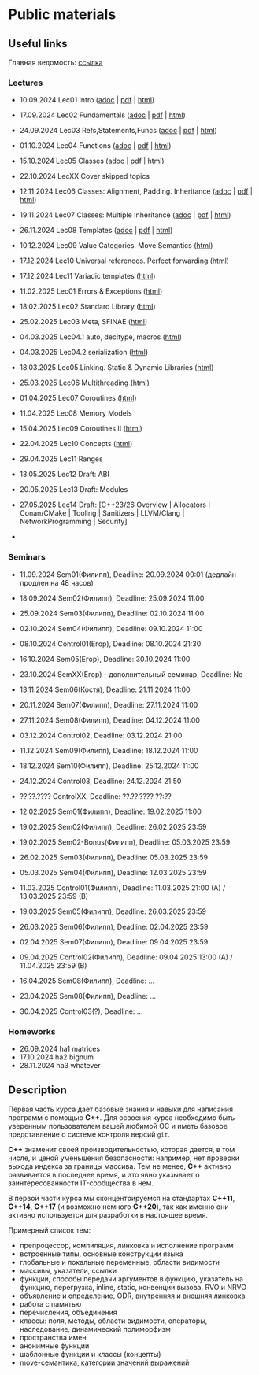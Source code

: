 # Public materials

## Useful links

Главная ведомость: [ссылка](https://docs.google.com/spreadsheets/d/1SvCU-OZ8IP7f32Tez5Olz0t2vpuykRampEqzcTDE-ro/edit)

### Lectures

- 10.09.2024 Lec01 Intro ([adoc](/lec-01-01/lec-01-01.adoc) | [pdf](/lec-01-01/lec-01-01.pdf) | [html](https://htmlpreview.github.io/?https://github.com/cpp-practice/moderncpp-course-2425-public/blob/main/lec-01-01/html/%D0%A1%2B%2B.html#/))
- 17.09.2024 Lec02 Fundamentals ([adoc](/lec-01-02/lec-01-02.adoc) | [pdf](/lec-01-02/lec-01-02.pdf) | [html](https://htmlpreview.github.io/?https://github.com/cpp-practice/moderncpp-course-2425-public/blob/main/lec-01-02/html/%D0%A1%2B%2B.html#/))
- 24.09.2024 Lec03 Refs,Statements,Funcs ([adoc](/lec-01-03/lec-01-03.adoc) | [pdf](/lec-01-03/lec-01-03.pdf) | [html](https://htmlpreview.github.io/?https://github.com/cpp-practice/moderncpp-course-2425-public/blob/main/lec-01-03/html/%D0%A1%2B%2B.html#/))
- 01.10.2024 Lec04 Functions ([adoc](/lec-01-04/lec-01-04.adoc) | [pdf](/lec-01-04/lec-01-04.pdf) | [html](https://htmlpreview.github.io/?https://github.com/cpp-practice/moderncpp-course-2425-public/blob/main/lec-01-04/html/%D0%A1%2B%2B.html#/))
- 15.10.2024 Lec05 Classes ([adoc](/lec-01-05/lec-01-05.adoc) | [pdf](/lec-01-05/lec-01-05.pdf) | [html](https://htmlpreview.github.io/?https://github.com/cpp-practice/moderncpp-course-2425-public/blob/main/lec-01-05/html/%D0%A1%2B%2B.html#/))
- 22.10.2024 LecXX Cover skipped topics
- 12.11.2024 Lec06 Classes: Alignment, Padding. Inheritance ([adoc](/lec-01-06/lec-01-06.adoc) | [pdf](/lec-01-06/lec-01-06.pdf) | [html](https://htmlpreview.github.io/?https://github.com/cpp-practice/moderncpp-course-2425-public/blob/main/lec-01-06/html/%D0%A1%2B%2B.html#/))
- 19.11.2024 Lec07 Classes: Multiple Inheritance ([adoc](/lec-01-07/lec-01-07.adoc) | [pdf](/lec-01-07/lec-01-07.pdf) | [html](https://htmlpreview.github.io/?https://github.com/cpp-practice/moderncpp-course-2425-public/blob/main/lec-01-07/html/%D0%A1%2B%2B.html#/))
- 26.11.2024 Lec08 Templates ([adoc](/lec-01-08/lec-01-08.adoc) | [pdf](/lec-01-08/lec-01-08.pdf) | [html](https://htmlpreview.github.io/?https://github.com/cpp-practice/moderncpp-course-2425-public/blob/main/lec-01-08/html/%D0%A1%2B%2B.html#/))
- 10.12.2024 Lec09 Value Categories. Move Semantics ([html](https://htmlpreview.github.io/?https://github.com/cpp-practice/moderncpp-course-2425-public/blob/main/lec-01-09/html/%D0%A1%2B%2B.html#/))
- 17.12.2024 Lec10 Universal references. Perfect forwarding ([html](https://htmlpreview.github.io/?https://github.com/cpp-practice/moderncpp-course-2425-public/blob/main/lec-01-10/html/%D0%A1%2B%2B.html#/))
- 17.12.2024 Lec11 Variadic templates ([html](https://htmlpreview.github.io/?https://github.com/cpp-practice/moderncpp-course-2425-public/blob/main/lec-01-11/html/%D0%A1%2B%2B.html#/))

- 11.02.2025 Lec01 Errors & Exceptions ([html](https://htmlpreview.github.io/?https://github.com/cpp-practice/moderncpp-course-2425-public/blob/main/lec-02-01/html/%D0%A1%2B%2B.html#/))
- 18.02.2025 Lec02 Standard Library ([html](https://htmlpreview.github.io/?https://github.com/cpp-practice/moderncpp-course-2425-public/blob/main/lec-02-02/html/%D0%A1%2B%2B.html#/))
- 25.02.2025 Lec03 Meta, SFINAE ([html](https://htmlpreview.github.io/?https://github.com/cpp-practice/moderncpp-course-2425-public/blob/main/lec-02-03/html/%D0%A1%2B%2B.html#/))
- 04.03.2025 Lec04.1 auto, decltype, macros ([html](https://htmlpreview.github.io/?https://github.com/cpp-practice/moderncpp-course-2425-public/blob/main/lec-02-04/part-01/html/%D0%A1%2B%2B.html#/))
- 04.03.2025 Lec04.2 serialization ([html](https://htmlpreview.github.io/?https://github.com/cpp-practice/moderncpp-course-2425-public/blob/main/lec-02-04/part-02/html/%D0%A1%2B%2B.html#/))
- 18.03.2025 Lec05 Linking. Static & Dynamic Libraries ([html](https://htmlpreview.github.io/?https://github.com/cpp-practice/moderncpp-course-2425-public/blob/main/lec-02-05/html/%D0%A1%2B%2B.html#/))
- 25.03.2025 Lec06 Multithreading ([html](https://htmlpreview.github.io/?https://github.com/cpp-practice/moderncpp-course-2425-public/blob/main/lec-02-06/html/%D0%A1%2B%2B.html#/))
- 01.04.2025 Lec07 Coroutines ([html](https://htmlpreview.github.io/?https://github.com/cpp-practice/moderncpp-course-2425-public/blob/main/lec-02-07/html/%D0%A1%2B%2B.html#/))
- 11.04.2025 Lec08 Memory Models
- 15.04.2025 Lec09 Coroutines II ([html](https://htmlpreview.github.io/?https://github.com/cpp-practice/moderncpp-course-2425-public/blob/main/lec-02-coro-2/html/%D0%A1%2B%2B.html#/))
- 22.04.2025 Lec10 Concepts ([html](https://htmlpreview.github.io/?https://github.com/cpp-practice/moderncpp-course-2425-public/blob/main/lec-02-10-concepts/html/%D0%A1%2B%2B.html#/))
- 29.04.2025 Lec11 Ranges
- 13.05.2025 Lec12 Draft: ABI
- 20.05.2025 Lec13 Draft: Modules
- 27.05.2025 Lec14 Draft: [C++23/26 Overview | Allocators | Conan/CMake | Tooling | Sanitizers | LLVM/Clang | NetworkProgramming | Security]
- 
### Seminars

- 11.09.2024 Sem01(Филипп), Deadline: 20.09.2024 00:01 (дедлайн продлен на 48 часов)
- 18.09.2024 Sem02(Филипп), Deadline: 25.09.2024 11:00
- 25.09.2024 Sem03(Филипп), Deadline: 02.10.2024 11:00
- 02.10.2024 Sem04(Филипп), Deadline: 09.10.2024 11:00
- 08.10.2024 Control01(Егор), Deadline: 08.10.2024 21:30
- 16.10.2024 Sem05(Егор), Deadline: 30.10.2024 11:00
- 23.10.2024 SemXX(Егор) - дополнительный семинар, Deadline: No
- 13.11.2024 Sem06(Костя), Deadline: 21.11.2024 11:00
- 20.11.2024 Sem07(Филипп), Deadline: 27.11.2024 11:00
- 27.11.2024 Sem08(Филипп), Deadline: 04.12.2024 11:00
- 03.12.2024 Control02, Deadline: 03.12.2024 21:00
- 11.12.2024 Sem09(Филипп), Deadline: 18.12.2024 11:00
- 18.12.2024 Sem10(Филипп), Deadline: 25.12.2024 11:00
- 24.12.2024 Control03, Deadline: 24.12.2024 21:50
- ??.??.???? ControlXX, Deadline: ??.??.???? ??:??


- 12.02.2025 Sem01(Филипп), Deadline: 19.02.2025 11:00
- 19.02.2025 Sem02(Филипп), Deadline: 26.02.2025 23:59
- 19.02.2025 Sem02-Bonus(Филипп), Deadline: 05.03.2025 23:59
- 26.02.2025 Sem03(Филипп), Deadline: 05.03.2025 23:59
- 05.03.2025 Sem04(Филипп), Deadline: 12.03.2025 23:59
- 11.03.2025 Control01(Филипп), Deadline: 11.03.2025 21:00 (A) / 13.03.2025 23:59 (B)
- 19.03.2025 Sem05(Филипп), Deadline: 26.03.2025 23:59
- 26.03.2025 Sem06(Филипп), Deadline: 02.04.2025 23:59
- 02.04.2025 Sem07(Филипп), Deadline: 09.04.2025 23:59
- 09.04.2025 Control02(Филипп), Deadline: 09.04.2025 13:00 (A) / 11.04.2025 23:59 (B)
- 16.04.2025 Sem08(Филипп), Deadline: ...
- 23.04.2025 Sem08(Филипп), Deadline: ...
- 30.04.2025 Control03(?), Deadline: ...


### Homeworks

- 26.09.2024 ha1 matrices
- 17.10.2024 ha2 bignum
- 28.11.2024 ha3 whatever

## Description

Первая часть курса дает базовые знания и навыки для написания программ с помощью **С++**. Для освоения курса необходимо быть уверенным пользователем вашей любимой ОС и иметь базовое представление о системе контроля версий `git`.

**C++** знаменит своей производительностью, которая дается, в том числе, и ценой уменьшения безопасности: например, нет проверки выхода индекса за границы массива. Тем не менее, **C++** активно развивается в последнее время, и это явно указывает о заинтересованности IT-сообщества в нем.

В первой части курса мы сконцентрируемся на стандартах **C++11**, **C++14**, **C++17** (и возможно немного **C++20**), так как именно они активно используется для разработки в настоящее время.

Примерный список тем:

 - препроцессор, компиляция, линковка и исполнение программ
 - встроенные типы, основные конструкции языка
 - глобальные и локальные переменные, области видимости
 - массивы, указатели, ссылки
 - функции, способы передачи аргументов в функцию, указатель на функцию, перегрузка, inline, static, конвенции вызова, RVO и NRVO
 - объявление и определение, ODR, внутренняя и внешняя линковка
 - работа с памятью
 - перечисления, объединения
 - классы: поля, методы, области видимости, операторы, наследование, динамический полиморфизм
 - пространства имен
 - анонимные функции
 - шаблонные функции и классы (концепты)
 - move-семантика, категории значений выражений
